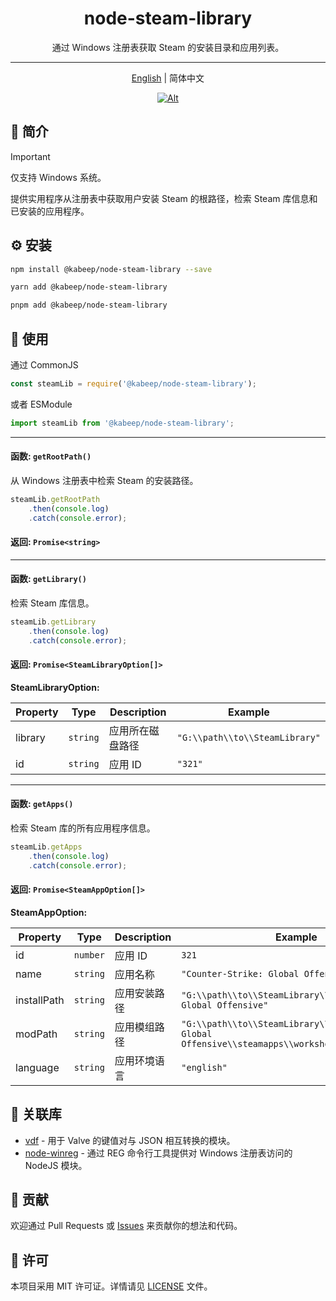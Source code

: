 <div align="center">

# node-steam-library

通过 Windows 注册表获取 Steam 的安装目录和应用列表。

---

[English](README.md) | 简体中文

[![Alt](https://repobeats.axiom.co/api/embed/560bbf7278f0bec27acffbc3a64fc11cfff02782.svg "Repobeats analytics image")](#)

</div>

## 📖 简介

> [!IMPORTANT]
> 仅支持 Windows 系统。

提供实用程序从注册表中获取用户安装 Steam 的根路径，检索 Steam 库信息和已安装的应用程序。

## ⚙️ 安装

```bash
npm install @kabeep/node-steam-library --save
```

```bash
yarn add @kabeep/node-steam-library
```

```bash
pnpm add @kabeep/node-steam-library
```

## 🚀 使用

通过 CommonJS

```javascript
const steamLib = require('@kabeep/node-steam-library');
```

或者 ESModule

```javascript
import steamLib from '@kabeep/node-steam-library';
```

---

#### 函数: `getRootPath()`

从 Windows 注册表中检索 Steam 的安装路径。

```javascript
steamLib.getRootPath
    .then(console.log)
    .catch(console.error);
```

#### 返回: `Promise<string>`

---

#### 函数: `getLibrary()`

检索 Steam 库信息。

```javascript
steamLib.getLibrary
    .then(console.log)
    .catch(console.error);
```

#### 返回: `Promise<SteamLibraryOption[]>`

**SteamLibraryOption:**

| Property | Type     | Description | Example                        |
|----------|----------|-------------|--------------------------------|
| library  | `string` | 应用所在磁盘路径    | `"G:\\path\\to\\SteamLibrary"` |
| id       | `string` | 应用 ID       | `"321"`                        |

---

#### 函数: `getApps()`

检索 Steam 库的所有应用程序信息。

```javascript
steamLib.getApps
    .then(console.log)
    .catch(console.error);
```

#### 返回: `Promise<SteamAppOption[]>`

**SteamAppOption:**

| Property    | Type     | Description | Example                                                                                             |
|-------------|----------|-------------|-----------------------------------------------------------------------------------------------------|
| id          | `number` | 应用 ID       | `321`                                                                                               |
| name        | `string` | 应用名称        | `"Counter-Strike: Global Offensive"`                                                                |
| installPath | `string` | 应用安装路径      | `"G:\\path\\to\\SteamLibrary\\Counter-Strike: Global Offensive"`                                    |
| modPath     | `string` | 应用模组路径      | `"G:\\path\\to\\SteamLibrary\\Counter-Strike: Global Offensive\\steamapps\\workshop\\content\\321"` |
| language    | `string` | 应用环境语言      | `"english"`                                                                                         |

## 🔗 关联库

- [vdf](https://github.com/node-steam/vdf) - 用于 Valve 的键值对与 JSON 相互转换的模块。
- [node-winreg](https://github.com/fresc81/node-winreg) - 通过 REG 命令行工具提供对 Windows 注册表访问的 NodeJS 模块。

## 🤝 贡献

欢迎通过 Pull Requests 或 [Issues](https://github.com/kabeep/node-steam-library/issues) 来贡献你的想法和代码。

## 📄 许可

本项目采用 MIT 许可证。详情请见 [LICENSE](LICENSE) 文件。
